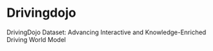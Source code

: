 # Drivingdojo
DrivingDojo Dataset: Advancing Interactive and Knowledge-Enriched Driving World Model
